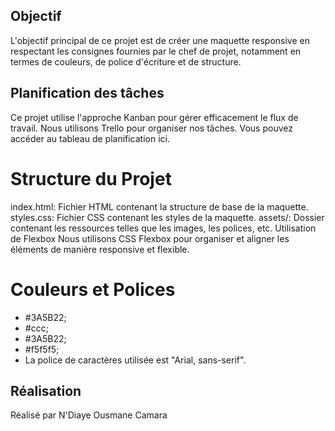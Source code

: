 


## Objectif
L'objectif principal de ce projet est de créer une maquette responsive en respectant les consignes fournies par le chef de projet, notamment en termes de couleurs, de police d'écriture et de structure.

## Planification des tâches
Ce projet utilise l'approche Kanban pour gérer efficacement le flux de travail. Nous utilisons Trello pour organiser nos tâches. Vous pouvez accéder au tableau de planification ici.


# Structure du Projet
index.html: Fichier HTML contenant la structure de base de la maquette.
styles.css: Fichier CSS contenant les styles de la maquette.
assets/: Dossier contenant les ressources telles que les images, les polices, etc.
Utilisation de Flexbox
Nous utilisons CSS Flexbox pour organiser et aligner les éléments de manière responsive et flexible.

# Couleurs et Polices
- #3A5B22;
- #ccc;
- #3A5B22;
- #f5f5f5;
- La police de caractères utilisée est "Arial, sans-serif".

## Réalisation

Réalisé par N'Diaye Ousmane Camara